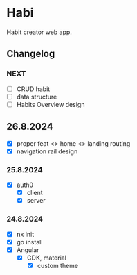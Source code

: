# Habi

Habit creator web app.

## Changelog

### NEXT

- [ ] CRUD habit
- [ ] data structure
- [ ] Habits Overview design

## 26.8.2024

- [x] proper feat <> home <> landing routing
- [x] navigation rail design

### 25.8.2024

- [x] auth0
  - [x] client
  - [x] server

### 24.8.2024
- [x] nx init
- [x] go install
- [x] Angular
  - [x] CDK, material
    - [x] custom theme